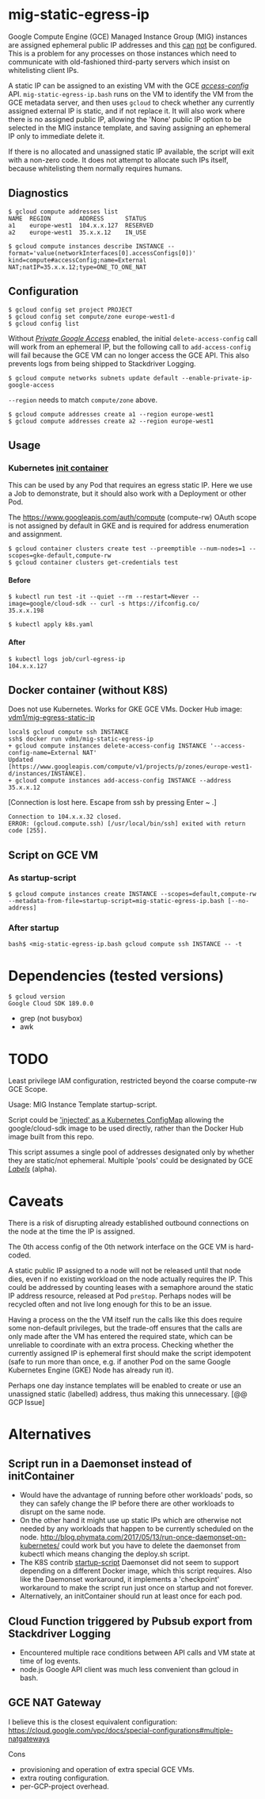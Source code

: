 # mig-static-egress-ip

Google Compute Engine (GCE) Managed Instance Group (MIG) instances are assigned ephemeral public IP addresses and this [can](https://groups.google.com/forum/#!topic/kubernetes-users/C34yKt0qKtY) [not](https://groups.google.com/forum/#!topic/kubernetes-users/zNytc8GVB5s) be configured. This is a problem for any processes on those instances which need to communicate with old-fashioned third-party servers which insist on whitelisting client IPs.

A static IP can be assigned to an existing VM with the GCE [_access-config_](https://cloud.google.com/sdk/gcloud/reference/compute/instances/add-access-config) API. `mig-static-egress-ip.bash` runs on the VM to identify the VM from the GCE metadata server, and then uses `gcloud` to check whether any currently assigned external IP is static, and if not replace it. It will also work where there is no assigned public IP, allowing the 'None' public IP option to be selected in the MIG instance template, and saving assigning an ephemeral IP only to immediate delete it.

If there is no allocated and unassigned static IP available, the script will exit with a non-zero code. It does not attempt to allocate such IPs itself, because whitelisting them normally requires humans.

## Diagnostics
```
$ gcloud compute addresses list
NAME  REGION        ADDRESS      STATUS
a1    europe-west1  104.x.x.127  RESERVED
a2    europe-west1  35.x.x.12    IN_USE
```

```
$ gcloud compute instances describe INSTANCE --format='value(networkInterfaces[0].accessConfigs[0])'
kind=compute#accessConfig;name=External NAT;natIP=35.x.x.12;type=ONE_TO_ONE_NAT
```

## Configuration
```
$ gcloud config set project PROJECT
$ gcloud config set compute/zone europe-west1-d
$ gcloud config list
```

Without [_Private Google Access_](https://cloud.google.com/vpc/docs/private-google-access) enabled, the initial `delete-access-config` call will work from an ephemeral IP, but the following call to `add-access-config` will fail because the GCE VM can no longer access the GCE API. This also prevents logs from being shipped to Stackdriver Logging.
```
$ gcloud compute networks subnets update default --enable-private-ip-google-access
```

`--region` needs to match `compute/zone` above.
```
$ gcloud compute addresses create a1 --region europe-west1
$ gcloud compute addresses create a2 --region europe-west1
```

## Usage
### Kubernetes [init container](https://kubernetes.io/docs/concepts/workloads/pods/init-containers/)
This can be used by any Pod that requires an egress static IP. Here we use a Job to demonstrate, but it should also work with a Deployment or other Pod.

The https://www.googleapis.com/auth/compute (compute-rw) OAuth scope is not assigned by default in GKE and is required for address enumeration and assignment.
```
$ gcloud container clusters create test --preemptible --num-nodes=1 --scopes=gke-default,compute-rw
$ gcloud container clusters get-credentials test
```

#### Before
```
$ kubectl run test -it --quiet --rm --restart=Never --image=google/cloud-sdk -- curl -s https://ifconfig.co/
35.x.x.198
```

```
$ kubectl apply k8s.yaml
```

#### After
```
$ kubectl logs job/curl-egress-ip
104.x.x.127
```

## Docker container (without K8S)
Does not use Kubernetes. Works for GKE GCE VMs. Docker Hub image: [vdm1/mig-egress-static-ip](https://hub.docker.com/r/vdm1/mig-egress-static-ip/)

```
local$ gcloud compute ssh INSTANCE
ssh$ docker run vdm1/mig-static-egress-ip
+ gcloud compute instances delete-access-config INSTANCE '--access-config-name=External NAT'
Updated [https://www.googleapis.com/compute/v1/projects/p/zones/europe-west1-d/instances/INSTANCE].
+ gcloud compute instances add-access-config INSTANCE --address 35.x.x.12
```

[Connection is lost here. Escape from ssh by pressing Enter ~ .]
```
Connection to 104.x.x.32 closed.
ERROR: (gcloud.compute.ssh) [/usr/local/bin/ssh] exited with return code [255].
```

## Script on GCE VM
### As startup-script
```
$ gcloud compute instances create INSTANCE --scopes=default,compute-rw --metadata-from-file=startup-script=mig-static-egress-ip.bash [--no-address]
```

### After startup
```
bash$ <mig-static-egress-ip.bash gcloud compute ssh INSTANCE -- -t
```

# Dependencies (tested versions)
```
$ gcloud version
Google Cloud SDK 189.0.0
```

* grep (not busybox)
* awk

# TODO
Least privilege IAM configuration, restricted beyond the coarse compute-rw GCE Scope.

Usage: MIG Instance Template startup-script.

Script could be ['injected' as a Kubernetes ConfigMap](http://blog.phymata.com/2017/07/29/inject-an-executable-script-into-a-container-in-kubernetes/ ) allowing the google/cloud-sdk image to be used directly, rather than the Docker Hub image built from this repo.

This script assumes a single pool of addresses designated only by whether they are static/not ephemeral. Multiple 'pools' could be designated by GCE [_Labels_](https://cloud.google.com/compute/docs/labeling-resources) (alpha).

# Caveats
There is a risk of disrupting already established outbound connections on the node at the time the IP is assigned.

The 0th access config of the 0th network interface on the GCE VM is hard-coded.

A static public IP assigned to a node will not be released until that node dies, even if no existing workload on the node actually requires the IP. This could be addressed by counting leases with a semaphore around the static IP address resource, released at Pod `preStop`. Perhaps nodes will be recycled often and not live long enough for this to be an issue.

Having a process on the the VM itself run the calls like this does require some non-default privileges, but the trade-off ensures that the calls are only made after the VM has entered the required state, which can be unreliable to coordinate with an extra process. Checking whether the currently assigned IP is ephemeral first should make the script idempotent (safe to run more than once, e.g. if another Pod on the same Google Kubernetes Engine (GKE) Node has already run it).

Perhaps one day instance templates will be enabled to create or use an unassigned static (labelled) address, thus making this unnecessary. [@@ GCP Issue]

# Alternatives
## Script run in a Daemonset instead of initContainer
* Would have the advantage of running before other workloads' pods, so they can safely change the IP before there are other workloads to disrupt on the same node.
* On the other hand it might use up static IPs which are otherwise not needed by any workloads that happen to be currently scheduled on the node. 
http://blog.phymata.com/2017/05/13/run-once-daemonset-on-kubernetes/ could work but you have to delete the daemonset from kubectl which means changing the deploy.sh script.
* The K8S contrib [startup-script](https://github.com/kubernetes/contrib/tree/master/startup-script) Daemonset did not seem to support depending on a different Docker image, which this script requires. Also like the Daemonset workaround, it implements a 'checkpoint' workaround to make the script run just once on startup and not forever.
* Alternatively, an initContainer should run at least once for each pod.

## Cloud Function triggered by Pubsub export from Stackdriver Logging
* Encountered multiple race conditions between API calls and VM state at time of log events.
* node.js Google API client was much less convenient than gcloud in bash.

## GCE NAT Gateway
I believe this is the closest equivalent configuration: https://cloud.google.com/vpc/docs/special-configurations#multiple-natgateways

Cons
* provisioning and operation of extra special GCE VMs.
* extra routing configuration.
* per-GCP-project overhead.
